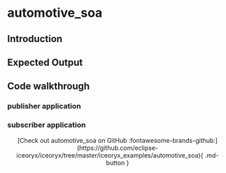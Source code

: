 # automotive_soa

## Introduction

## Expected Output

<!-- [![asciicast](https://asciinema.org/a/000000.svg)](https://asciinema.org/a/000000) -->

## Code walkthrough

### publisher application

### subscriber application

<center>
[Check out automotive_soa on GitHub :fontawesome-brands-github:](https://github.com/eclipse-iceoryx/iceoryx/tree/master/iceoryx_examples/automotive_soa){ .md-button } <!--NOLINT github url for website-->
</center>
